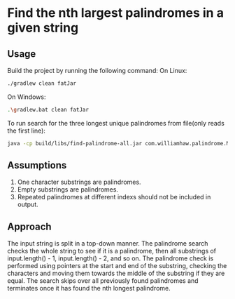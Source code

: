 # Find the nth largest palindromes in a given string

## Usage
Build the project by running the following command:
On Linux:
```sh
./gradlew clean fatJar
```
On Windows:
```sh
.\gradlew.bat clean fatJar
```
To run search for the three longest unique palindromes from file(only reads the first line):
```sh
java -cp build/libs/find-palindrome-all.jar com.williamhaw.palindrome.Main /path/to/text/file
```

## Assumptions
1. One character substrings are palindromes.
2. Empty substrings are palindromes.
3. Repeated palindromes at different indexs should not be included in output.

## Approach
The input string is split in a top-down manner. The palindrome search checks the whole string to see if it is a palindrome,
then all substrings of input.length() - 1, input.length() - 2, and so on. The palindrome check is performed using pointers 
at the start and end of the substring, checking the characters and moving them towards the middle of the substring if they
are equal. The search skips over all previously found palindromes and terminates once it has found the nth longest palindrome.